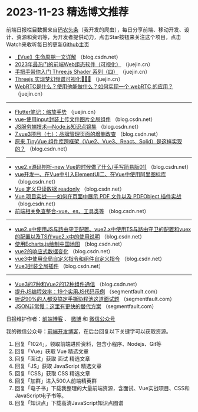 # 2023-11-23 精选博文推荐

前端日报栏目数据来自[码农头条](http://toutiao.qdkfweb.cn/)（我开发的爬虫），每日分享前端、移动开发、设计、资源和资讯等，为开发者提供动力，点击Star按钮来关注这个项目，点击Watch来收听每日的更新[Github主页](https://github.com/kujian/frontendDaily)
* [【Vue】生命周期一文详解](https://blog.csdn.net/weixin_68854196/article/details/134552514) （blog.csdn.net）
* [2023年最热门的前端Web组态软件（可视化）](https://juejin.cn/post/7303461209142853642) （juejin.cn）
* [手把手带你入门 Three.js Shader 系列（四）](https://juejin.cn/post/7303797715393183796) （juejin.cn）
* [Threejs 实现梦幻频谱可视化🧿🧿🧿](https://juejin.cn/post/7303360946928042011) （juejin.cn）
* [WebRTC是什么？使用他能做什么？如何实现一个 webRTC 的应用？](https://juejin.cn/post/7303360946927042587) （juejin.cn）

***
* [Flutter笔记：缩放手势](https://juejin.cn/post/7302348032544997388) （juejin.cn）
* [vue-使用input封装上传文件图片全局组件](https://blog.csdn.net/weixin_53579656/article/details/134563155) （blog.csdn.net）
* [JS服务端技术—Node.js知识点锦集](https://blog.csdn.net/m0_69908381/article/details/134544523) （blog.csdn.net）
* [7.vue3项目（七）：品牌管理页面的增删改查](https://blog.csdn.net/qq_40594696/article/details/134402572) （blog.csdn.net）
* [原来 TinyVue 组件库跨框架（Vue2、Vue3、React、Solid）是这样实现的？](https://blog.csdn.net/OpenTiny/article/details/134534699) （blog.csdn.net）

***
* [vue2.x源码刨析-new Vue的时候做了什么(手写简易版01)](https://blog.csdn.net/m0_47531829/article/details/134538586) （blog.csdn.net）
* [vue开发一、在Vue中引入ElementUI二、在Vue中使用阿里图标库](https://blog.csdn.net/weiyi47/article/details/134565206) （blog.csdn.net）
* [Vue 定义只读数据 readonly](https://blog.csdn.net/xiaowude_boke/article/details/134563701) （blog.csdn.net）
* [Vue 项目实战——如何在页面中展示 PDF 文件以及 PDFObject 插件实战](https://blog.csdn.net/weixin_53231455/article/details/134323050) （blog.csdn.net）
* [前端相关免查整合-vue、es、工具类等](https://blog.csdn.net/yu619251940/article/details/134553516) （blog.csdn.net）

***
* [vue2.x中使用JS与路由守卫配置、vue2.x中使用TS与路由守卫的配置和vuex的配置以及TS在vue2.x中的使用说明](https://blog.csdn.net/Li_dengke/article/details/134565316) （blog.csdn.net）
* [使用Echarts.js绘制中国地图](https://blog.csdn.net/weixin_45092437/article/details/134548857) （blog.csdn.net）
* [vue2的响应式数据变化](https://blog.csdn.net/jieyucx/article/details/134534625) （blog.csdn.net）
* [vue3中使用全局自定义指令和组件自定义指令](https://blog.csdn.net/m0_58002043/article/details/134533109) （blog.csdn.net）
* [Vue3封装全局插件](https://blog.csdn.net/QAEARQ/article/details/134540056) （blog.csdn.net）

***
* [Vue3的7种和Vue2的12种组件通信](https://blog.csdn.net/qq_43592064/article/details/134509416) （blog.csdn.net）
* [提升JS编程效率：19个实用JS代码示例](https://segmentfault.com/a/1190000044409049) （segmentfault.com）
* [听说90%的人都没搞定手撕协程池这道面试题](https://segmentfault.com/a/1190000044410533) （segmentfault.com）
* [JSON非常慢：这里有更快的替代方案](https://segmentfault.com/a/1190000044356178) （segmentfault.com）

日报维护作者：[前端博客](https://qdkfweb.cn/) 、 [微博](http://weibo.com/kujian) 和 [微信公众号](https://open.weixin.qq.com/qr/code?username=caibaojian_com)

我的微信公众号：[前端开发博客](https://open.weixin.qq.com/qr/code?username=caibaojian_com)，在后台回复以下关键字可以获取资源。

1. 回复「1024」，领取前端进阶资料，包含小程序、Nodejs、Git等
2. 回复「Vue」获取 Vue 精选文章
3. 回复「面试」获取 面试 精选文章
4. 回复「JS」获取 JavaScript 精选文章
5. 回复「CSS」获取 CSS 精选文章
6. 回复「加群」进入500人前端精英群
7. 回复「电子书」下载我整理的大量前端资源，含面试、Vue实战项目、CSS和JavaScript电子书等。
8. 回复「知识点」下载高清JavaScript知识点图谱